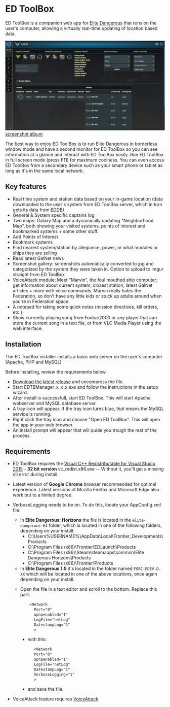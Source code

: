ED ToolBox
==========

ED ToolBox is a companion web app for [Elite Dangerous] that runs on the user's computer, allowing a virtually real-time updating of location based data.

![Screenshot of Elite Dangerous Toolbox](style/img/elite-dangerous-toolbox.png)
[screenshot album](https://imgur.com/a/2daWF)

The best way to enjoy ED ToolBox is to run Elite Dangerous in borderless window mode and have a second monitor for ED ToolBox so you can see information at a glance and interact with ED ToolBox easily. Run ED ToolBox  in full screen mode (press F11) for maximum coolness. You can even access ED ToolBox from a secondary device such as your smart phone or tablet as long as it's in the same local network.

Key features
------------

- Real time system and station data based on your in-game location (data downloaded to the user's system from ED ToolBox server, which in turn gets its data from [EDDB])
- General & System specific captains log
- Two maps: Galaxy Map and a dynamically updating "Neighborhood Map", both showing your visited systems, points of interest and bookmarked systems + some other stuff.
- Add Points of Interest
- Bookmark systems
- Find nearest system/station by allegiance, power, or what modules or ships they are selling
- Read latest GalNet news
- Screenshot gallery: screenshots automatically converted to jpg and categorized by the system they were taken in. Option to upload to imgur straight from ED ToolBox
- VoiceAttack module: Meet "Marvin", the foul mouthed ship computer; get information about current system, closest station, latest GalNet articles + more with voice commands. Marvin really hates the Federation, so don't have any little kids or stuck up adults around when you're in Federation space.
- A notepad for taking some quick notes (mission directives, kill orders, etc.)
- Show currently playing song from Foobar2000 or any player that can store the current song in a text file, or from VLC Media Player using the web interface.

Installation
-------------

The ED ToolBox installer installs a basic web server on the user's computer (Apache, PHP and MySQL)

Before installing, review the requirements below.

- [Download the latest release](https://github.com/DBnR1/EDTB/releases/latest) and uncompress the file.
- Start EDTBManager_x_x_x.exe and follow the instructions in the setup wizard.
- After install is successfull, start ED ToolBox. This will start Apache webserver and MySQL database server. 
- A tray icon will appear. If the tray icon turns blue, that means the MySQL service is running.
- Right click the tray icon and choose "Open ED ToolBox". This will open the app in your web browser.
- An install prompt will appear that will quide you trough the rest of the process.

Requirements
------------

- ED ToolBox requires the [Visual C++ Redistributable for Visual Studio 2015] - **32 bit version**  vc_redist.x86.exe -- Without it, you'll get a missing dll error during install.

- Latest version of **Google Chrome** browser recommended for optimal experience. Latest versions of Mozilla Firefox and Microsoft Edge also work but to a limited degree.
- VerboseLogging needs to be on. To do this, locate your AppConfig.xml file.
	- In **Elite Dangerous: Horizons** the file is located in the ```elite-dangerous-64``` folder, which is located in one of the following folders, depending on your install:
		- C:\Users\%USERNAME%\AppData\Local\Frontier_Developments\Products
		- C:\Program Files (x86)\Frontier\EDLaunch\Products
		- C:\Program Files (x86)\Steam\steamapps\common\Elite Dangerous Horizons\Products
		- C:\Program Files (x86)\Frontier\Products
	- In **Elite Dangerous 1.5** it's located in the folder named ```FORC-FDEV-D-XX``` which will be located in one of the above locations, once again depending on your install.
  * Open the file in a text editor and scroll to the bottom. Replace this part:


    ```
    	<Network
    	  Port="0"
          upnpenabled="1"
    	  LogFile="netLog"
    	  DatestampLog="1"
    	  >
    ```
    * with this:
    ```
    	  <Network
    	  Port="0"
          upnpenabled="1"
    	  LogFile="netLog"
    	  DatestampLog="1"
    	  VerboseLogging="1"
    	  >
    ```
    * and save the file.
- VoiceAttack feature requires [VoiceAttack]


[Visual C++ Redistributable for Visual Studio 2015]: <https://www.microsoft.com/en-us/download/details.aspx?id=48145>
[EDDB]: <http://eddb.io>
[VoiceAttack]: <http://www.voiceattack.com/>
[Elite Dangerous]: <http://www.elitedangerous.com>
[edtb.xyz]: <http://edtb.xyz>

